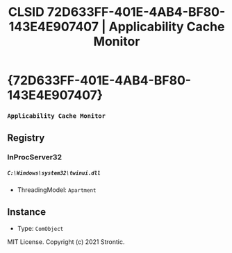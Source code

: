 ﻿---
title: "CLSID 72D633FF-401E-4AB4-BF80-143E4E907407 | Applicability Cache Monitor"
excerpt: What is COM-Object CLSID 72D633FF-401E-4AB4-BF80-143E4E907407?
---

# {72D633FF-401E-4AB4-BF80-143E4E907407}

### `Applicability Cache Monitor`

## Registry


### InProcServer32

##### `C:\Windows\system32\twinui.dll`
* ThreadingModel: `Apartment`

## Instance

* Type: `ComObject`

MIT License. Copyright (c) 2021 Strontic.


